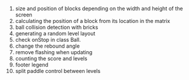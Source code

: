 1. size and position of blocks depending on the width and height of the screen
2. calculating the position of a block from its location in the matrix
3. ball collision detection with bricks
4. generating a random level layout
5. check onStop in class Ball.
6. change the rebound angle
7. remove flashing when updating
8. counting the score and levels
9. footer legend
10. split paddle control between levels